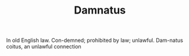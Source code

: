 ---
title: Damnatus
letter: D
permalink: "/definitions/bld-damnatus.html"
body: In old English law. Con-demned; prohibited by law; unlawful. Dam-natus coitus,
  an unlawful connection
published_at: '2018-07-07'
source: Black's Law Dictionary 2nd Ed (1910)
layout: post
---